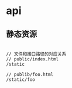 # api

## 静态资源

```tsx

// 文件和接口路径的对应关系
// public/index.html
/static

// publib/foo.html
/static/foo

```
